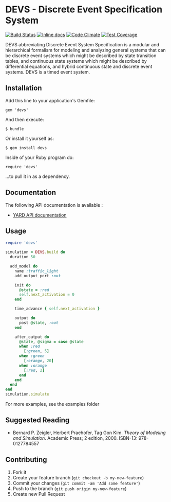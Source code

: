 # DEVS - Discrete Event Specification System

[![Build Status](https://secure.travis-ci.org/devs-ruby/devs.png?branch=master)](http://travis-ci.org/devs-ruby/devs)
[![Inline docs](http://inch-ci.org/github/devs-ruby/devs.png?branch=master)](http://inch-ci.org/github/devs-ruby/devs)
[![Code Climate](https://codeclimate.com/github/devs-ruby/devs.png)](https://codeclimate.com/github/devs-ruby/devs)
[![Test Coverage](https://codeclimate.com/github/devs-ruby/devs/coverage.png)](https://codeclimate.com/github/devs-ruby/devs)

DEVS abbreviating Discrete Event System Specification is a modular and hierarchical formalism for modeling and analyzing general systems that can be discrete event systems which might be described by state transition tables, and continuous state systems which might be described by differential equations, and hybrid continuous state and discrete event systems. DEVS is a timed event system.

## Installation

Add this line to your application's Gemfile:

    gem 'devs'

And then execute:

    $ bundle

Or install it yourself as:

    $ gem install devs

Inside of your Ruby program do:

    require 'devs'

...to pull it in as a dependency.

## Documentation

The following API documentation is available :

* [YARD API documentation](http://www.rubydoc.info/github/devs-ruby/devs/master/frames)

## Usage

```ruby
require 'devs'

simulation = DEVS.build do
  duration 50

  add_model do
    name :traffic_light
    add_output_port :out

    init do
      @state = :red
      self.next_activation = 0
    end

    time_advance { self.next_activation }

    output do
      post @state, :out
    end

    after_output do
      @state, @sigma = case @state
      when :red
        [:green, 5]
      when :green
        [:orange, 20]
      when :orange
        [:red, 2]
      end
    end
  end
end
simulation.simulate
```

For more examples, see the examples folder

## Suggested Reading

* Bernard P. Zeigler, Herbert Praehofer, Tag Gon Kim. *Theory of Modeling and Simulation*. Academic Press; 2 edition, 2000. ISBN-13: 978-0127784557

## Contributing

1. Fork it
2. Create your feature branch (`git checkout -b my-new-feature`)
3. Commit your changes (`git commit -am 'Add some feature'`)
4. Push to the branch (`git push origin my-new-feature`)
5. Create new Pull Request
